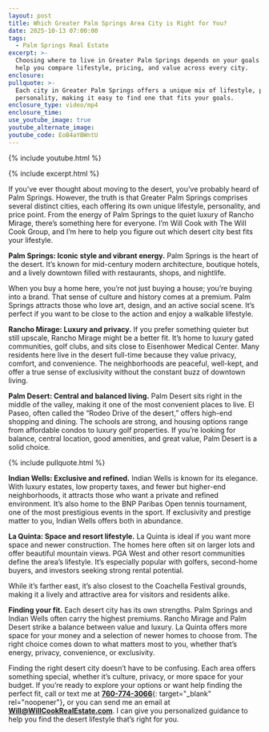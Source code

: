 ```yaml
---
layout: post
title: Which Greater Palm Springs Area City is Right for You?
date: 2025-10-13 07:00:00
tags:
  - Palm Springs Real Estate
excerpt: >-
  Choosing where to live in Greater Palm Springs depends on your goals. I’ll
  help you compare lifestyle, pricing, and value across every city.
enclosure:
pullquote: >-
  Each city in Greater Palm Springs offers a unique mix of lifestyle, price, and
  personality, making it easy to find one that fits your goals.
enclosure_type: video/mp4
enclosure_time:
use_youtube_image: true
youtube_alternate_image:
youtube_code: EoB4aYBWntU
---
```

{% include youtube.html %}

{% include excerpt.html %}

If you’ve ever thought about moving to the desert, you’ve probably heard of Palm Springs. However, the truth is that Greater Palm Springs comprises several distinct cities, each offering its own unique lifestyle, personality, and price point. From the energy of Palm Springs to the quiet luxury of Rancho Mirage, there’s something here for everyone. I’m Will Cook with The Will Cook Group, and I’m here to help you figure out which desert city best fits your lifestyle.

**Palm Springs: Iconic style and vibrant energy.** Palm Springs is the heart of the desert. It’s known for mid-century modern architecture, boutique hotels, and a lively downtown filled with restaurants, shops, and nightlife.

When you buy a home here, you’re not just buying a house; you’re buying into a brand. That sense of culture and history comes at a premium. Palm Springs attracts those who love art, design, and an active social scene. It’s perfect if you want to be close to the action and enjoy a walkable lifestyle.

**Rancho Mirage: Luxury and privacy.** If you prefer something quieter but still upscale, Rancho Mirage might be a better fit. It’s home to luxury gated communities, golf clubs, and sits close to Eisenhower Medical Center. Many residents here live in the desert full-time because they value privacy, comfort, and convenience. The neighborhoods are peaceful, well-kept, and offer a true sense of exclusivity without the constant buzz of downtown living.

**Palm Desert: Central and balanced living.** Palm Desert sits right in the middle of the valley, making it one of the most convenient places to live. El Paseo, often called the “Rodeo Drive of the desert,” offers high-end shopping and dining. The schools are strong, and housing options range from affordable condos to luxury golf properties. If you’re looking for balance, central location, good amenities, and great value, Palm Desert is a solid choice.

{% include pullquote.html %}

**Indian Wells: Exclusive and refined.** Indian Wells is known for its elegance. With luxury estates, low property taxes, and fewer but higher-end neighborhoods, it attracts those who want a private and refined environment. It’s also home to the BNP Paribas Open tennis tournament, one of the most prestigious events in the sport. If exclusivity and prestige matter to you, Indian Wells offers both in abundance.

**La Quinta: Space and resort lifestyle.** La Quinta is ideal if you want more space and newer construction. The homes here often sit on larger lots and offer beautiful mountain views. PGA West and other resort communities define the area’s lifestyle. It’s especially popular with golfers, second-home buyers, and investors seeking strong rental potential.

While it’s farther east, it’s also closest to the Coachella Festival grounds, making it a lively and attractive area for visitors and residents alike.

**Finding your fit.** Each desert city has its own strengths. Palm Springs and Indian Wells often carry the highest premiums. Rancho Mirage and Palm Desert strike a balance between value and luxury. La Quinta offers more space for your money and a selection of newer homes to choose from. The right choice comes down to what matters most to you, whether that’s energy, privacy, convenience, or exclusivity.

Finding the right desert city doesn’t have to be confusing. Each area offers something special, whether it’s culture, privacy, or more space for your budget. If you’re ready to explore your options or want help finding the perfect fit, call or text me at [**760-774-3066**](tel:7607743066){: target="_blank" rel="noopener"}**,** or you can send me an email at [**Will@WillCookRealEstate.com**](mailto:Will@WillCookRealEstate.com). I can give you personalized guidance to help you find the desert lifestyle that’s right for you.